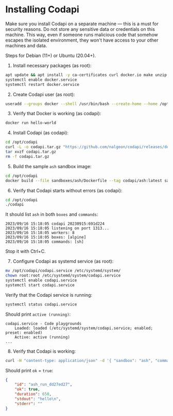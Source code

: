# Installing Codapi

Make sure you install Codapi on a separate machine — this is a must for security reasons. Do not store any sensitive data or credentials on this machine. This way, even if someone runs malicious code that somehow escapes the isolated environment, they won't have access to your other machines and data.

Steps for Debian (11+) or Ubuntu (20.04+).

1. Install necessary packages (as root):

```sh
apt update && apt install -y ca-certificates curl docker.io make unzip
systemctl enable docker.service
systemctl restart docker.service
```

2. Create Codapi user (as root):

```sh
useradd --groups docker --shell /usr/bin/bash --create-home --home /opt/codapi codapi
```

3. Verify that Docker is working (as codapi):

```sh
docker run hello-world
```

4. Install Codapi (as codapi):

```sh
cd /opt/codapi
curl -L -o codapi.tar.gz "https://github.com/nalgeon/codapi/releases/download/v0.11.0/codapi_0.11.0_linux_amd64.tar.gz"
tar xvzf codapi.tar.gz
rm -f codapi.tar.gz
```

5. Build the sample `ash` sandbox image:

```sh
cd /opt/codapi
docker build --file sandboxes/ash/Dockerfile --tag codapi/ash:latest sandboxes/ash
```

6. Verify that Codapi starts without errors (as codapi):

```sh
cd /opt/codapi
./codapi
```

It should list `ash` in both `boxes` and `commands`:

```
2023/09/16 15:18:05 codapi 20230915:691d224
2023/09/16 15:18:05 listening on port 1313...
2023/09/16 15:18:05 workers: 8
2023/09/16 15:18:05 boxes: [alpine]
2023/09/16 15:18:05 commands: [sh]
```

Stop it with Ctrl+C.

7. Configure Codapi as systemd service (as root):

```sh
mv /opt/codapi/codapi.service /etc/systemd/system/
chown root:root /etc/systemd/system/codapi.service
systemctl enable codapi.service
systemctl start codapi.service
```

Verify that the Codapi service is running:

```sh
systemctl status codapi.service
```

Should print `active (running)`:

```
codapi.service - Code playgrounds
    Loaded: loaded (/etc/systemd/system/codapi.service; enabled; preset: enabled)
    Active: active (running)
...
```

8. Verify that Codapi is working:

```sh
curl -H "content-type: application/json" -d '{ "sandbox": "ash", "command": "run", "files": {"": "echo hello" }}' http://localhost:1313/v1/exec
```

Should print `ok` = `true`:

```json
{
    "id": "ash_run_dd27ed27",
    "ok": true,
    "duration": 650,
    "stdout": "hello\n",
    "stderr": ""
}
```
